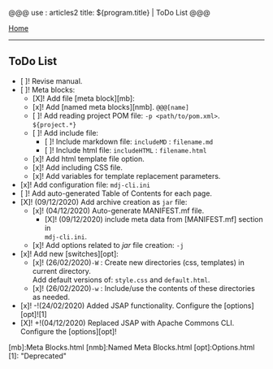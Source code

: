 @@@
use : articles2
title: ${program.title} | ToDo List
@@@

[Home]

---

## ToDo List

- [ ]! Revise manual.
- [ ]! Meta blocks:
    - [X]! Add file [meta block][mb]:
    - [x]! Add [named meta blocks][nmb]. `@@@[name]`
    - [ ]! Add reading project POM file: `-p <path/to/pom.xml>`. `${project.*}`
    - [ ]! Add include file:
        - [ ]! Include markdown file: `includeMD` : `filename.md`
        - [ ]! Include html file: `includeHTML` : `filename.html`
    - [x]! Add html template file option.
    - [x]! Add including CSS file.
    - [x]! Add variables for template replacement parameters.
- [x]! Add configuration file: `mdj-cli.ini`
- [ ]! Add auto-generated Table of Contents for each page.
- [X]! (09/12/2020) Add archive creation as `jar` file:
    - [x]! (04/12/2020) Auto-generate MANIFEST.mf file.
        - [X]! (09/12/2020) include meta data from [MANIFEST.mf] section in<br>`mdj-cli.ini`.
    - [x]! Add options related to _jar_ file creation: `-j`
- [x]! Add new [switches][opt]:
    - [x]! (26/02/2020)`-W` : Create new directories (css, templates) in current directory.  
Add default versions of: `style.css` and `default.html`.
    - [x]! (26/02/2020)`-w` : Include/use the contents of these directories as needed.
- [x]! -!(24/02/2020) Added JSAP functionality. Configure the [options][opt]![1]
- [X]! +!(04/12/2020) Replaced JSAP with Apache Commons CLI. Configure the [options][opt]!



[Home]:index.html
[mb]:Meta Blocks.html
[nmb]:Named Meta Blocks.html
[opt]:Options.html
[1]: "Deprecated"
